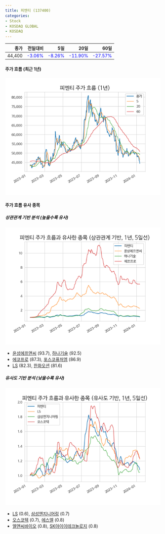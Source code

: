 ```yaml
---
title: 피엔티 (137400)
categories:
- Stock
- KOSDAQ GLOBAL
- KOSDAQ
---
```


|종가|전일대비|5일|20일|60일|
|---:|-------:|--:|---:|---:|
|44,400|<span style="color: blue">-3.06%</span>|<span style="color: blue">-8.26%</span>|<span style="color: blue">-11.90%</span>|<span style="color: blue">-27.57%</span>|

<!-- more -->


#### 주가 흐름 (최근 1년)
![137400](/assets/images/stock/137400.png)


#### 주가 흐름 유사 종목


##### 상관관계 기반 분석 (높을수록 유사)
![137400](/assets/images/stock/137400_corr.png)
- [윤성에프앤씨](/372170/) (93.7), [하나기술](/299030/) (92.5)
- [에코프로](/086520/) (87.3), [포스코퓨처엠](/003670/) (86.9)
- [LS](/006260/) (82.3), [한화오션](/042660/) (81.6)


##### 유사도 기반 분석 (낮을수록 유사)	
![137400](/assets/images/stock/137400_sim.png)
- [LS](/006260/) (0.6), [삼성엔지니어링](/028050/) (0.7)
- [오스코텍](/039200/) (0.7), [에스엘](/005850/) (0.8)
- [엘앤씨바이오](/290650/) (0.8), [SK아이이테크놀로지](/361610/) (0.8)